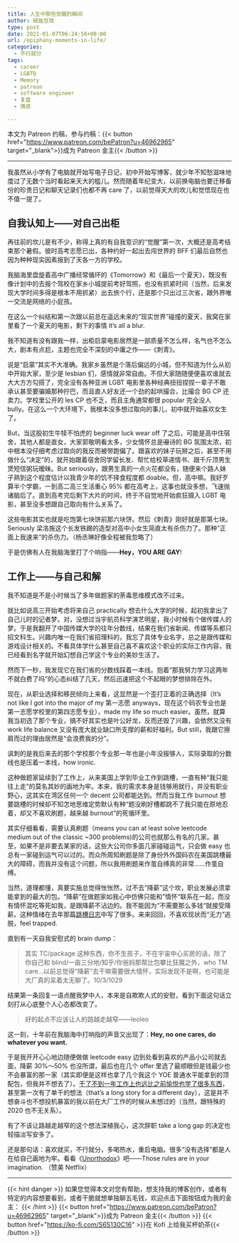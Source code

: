 ```yaml
---
title: 人生中那些觉醒的瞬间
author: 椒盐豆豉
type: post
date: 2021-01-07T06:24:58+00:00
url: /epiphany-moments-in-life/
categories:
  - 不行就分
tags:
  - career
  - LGBTQ
  - Memory
  - patreon
  - software engineer
  - 复盘
  - 情感

---
```

 本文为 Patreon 约稿，参与约稿：{{< button href="https://www.patreon.com/bePatron?u=46962965" target="_blank">}}成为 Patreon 金主{{< /button >}}

---

我虽然从小学有了电脑就开始写电子日记，初中开始写博客，就少年不知愁滋味地度过了无数个当时看起来天大的槛儿。然而随着年纪变大，以前换电脑也要迁移备份的珍贵日记和聊天记录们也都不再 care 了，以前觉得天大的坎儿和觉悟现在也不值一提了。

## **自我认知上——对自己出柜**

再往前的坎儿是有不少，称得上真的有自我意识的“觉醒”第一次，大概还是高考结束那个暑假。彼时高考志愿已出，各种约好一起出去闯世界的 BFF 们最后自然也因为种种现实因素报到了天各一方的学校。

我脑海里盘旋着高中广播经常循环的《Tomorrow》和《最后一个夏天》，既没有像计划中的去报个驾校在家乡小城提前考好驾照，也没有抓紧时间（当然，后来发现大学时间多得是根本不用抓紧）出去旅个行，还是那个只出过三次省，跟外界唯一交流是网络的小屁孩。

在这么一个纠结和第一次跟以前总在遥远未来的“现实世界”碰撞的夏天，我窝在家里看了一个夏天的电影，剩下的事情 it’s all a blur.

我不知道有没有跟我一样，出柜启蒙电影居然是一部质量不怎么样，名气也不怎么大，剧本有点尬，主题也完全不深刻的中庸之作——《刺青》。

说是“启蒙”其实不大准确。我家乡虽然是个落后偏远的小城，但不知道为什么从初中开始大家，至少是 lesbian 们，感情就非常自由。不但大家随随便便喜欢谁就去大大方方勾搭了，完全没有各种亚洲 LGBT 电影里各种经典扭扭捏捏一辈子不敢承认甚至要骗婚那种拧巴，而且直人好友还一个劲的起哄撮合，比撮合 BG CP 还卖力。学校里公开的 les CP 也不乏，而且主角通常都很 popular 完全没人 bully。在这么一个大环境下，我根本没多想过取向的事儿，初中就开始喜欢女生了。

But，当这股初生牛犊不怕虎的 beginner luck wear off 了之后，可能是高中住宿舍，其他人都是直女，大家郭敬明看太多，少女情怀总是~~湿~~诗的 BG 氛围太浓，初中根本没仔细考虑过取向的我反而被带跑偏了。跟喜欢的妹子玩掰之后，甚至不用做什么“决定”的，就开始跟着宿舍同学留长发、帮忙给校草递情书、跟千斤顶男生煲短信粥玩暧昧。But seriously，跟男生真的一点火花都没有，随便来个路人妹子熟到这个程度估计以我青少年的饥不择食程度都 doable。但，高中嘛。我好歹算半个学霸，一到高二高三生活重心 95% 都在高考上，这事也就没多想，飞速抛诸脑后了。直到高考完后剩下大片的时间，终于不自觉地开始疯狂摄入 LGBT 电影，甚至没多想跟自己取向有什么关系了。

这些电影其实也就是吃饱第七块饼前那六块饼。然后《刺青》刚好就是那第七块。Seriously 梁洛施这个长发铁踢的造型对高中小女生简直太有杀伤力了。那种”正面上我速来“的杀伤力。（杨丞琳好像全程被我忽略了）

于是仿佛有人在我脑海里打了个响指——**Hey，YOU ARE GAY**!

## **工作上——与自己和解**

我不知道是不是小时候当了多年做题家的荼毒思维模式改不过来。

就比如说高三开始考虑将来自己 practically 想去什么大学的时候，起初我拿出了自己儿时的记者梦。对，没想过当宇航员科学演艺明星，我小时候有个做传媒人的梦。于是我翻开了中国传媒大学的往年分数线，结果在我们省新闻、传媒等系都只招文科生。兴趣内唯一在我们省招理科的，我忘了具体专业名字，总之是跟传媒和游戏设计相关的。不看具体学什么甚至自己喜不喜欢这个职业的实际工作内容，我已经看到名字就开始幻想自己学这个专业的美妙生活了。

然而下一秒，我发现它在我们省的分数线踩着一本线。抱着“那我努力学习这两年不就白费了吗”的心态纠结了几天，然后迅速把这个不起眼的梦想排除在外。

现在，从职业选择和移民倾向上来看，这显然是一个歪打正着的正确选择（It’s not like I got into the major of my 第一志愿 anyways，现在这个码农专业也是第一志愿学校里的第四志愿专业），made my life so much easier。虽然，就算我当初选了那个专业，搞不好其实也是叶公好龙，反而还毁了兴趣，会依然又没有 work life balance 又没有庞大就业缺口所支撑的薪和好福利。But still，我跟它擦肩而过的理由居然是“会浪费我的分”。

讽刺的是我后来去的那个学校那个专业那一年也是小年没报够人，实际录取的分数线也是压着一本线，how ironic.

这种做题家延续到了工作上，从来美国上学到毕业工作到跳槽，一直有种“我只能往上走”的莫名其妙的画地为牢。本来，我的需求本身是钱够用就行，并没有职业野心，这其实在湾区任何一个 decent 公司都能达到。然而当我工作 burnout 想要跳槽的时候却不知怎地思维定势默认有种“题没刷好槽都跳不了我只能在原地忍着，却又不喜欢刷题，越来越 burnout”的死循环里。

其实仔细看看，需要认真刷题（means you can at least solve leetcode medium out of the classic ~300 problems)的公司也就那么有名的几家。甚至，如果不是非要去某家的话，这些大公司你多面几家碰碰运气，只会做 easy 也总有一家碰到运气可以过的。而众所周知刷题是除了身份外外国码农在美国跳槽最大的障碍，而我并没有这个问题，所以我用刷题来作茧自缚真的非常……作茧自缚。

当然，道理都懂，真要实施总觉得怅怅然，过不去“降薪”这个坎，职业发展必须拿能拿到的最大的包。“降薪”在做题家如我心中仿佛只能和”情怀“联系在一起，而没有情怀混吃等死如我，是跟降薪不沾边的。我不能因为“不需要那么多钱“就接受降薪。这种情绪在去年那篇[跳槽日志](https://blog.douchi.space/?p=578)中写了很多。来来回回，不喜欢现状而“无力”逃脱，feel trapped.

直到有一天自我安慰式的 brain dump：

> 其实 TC/package 这种东西，你不生孩子，不在宇宙中心买房的话，除了你自己和 blind/一亩三分地/知乎/你爸妈那帮比包攀比狂魔之外，who TM care…以前总觉得“降薪”去干嘛需要很大情怀，实际发现不是啊，也可能是大厂真的呆着太无聊了。10/3/1029
> 

结果第一条回复一语点醒我梦中人，本来是自欺欺人式的安慰，看到下面这句话立刻打从心底整个人心态都改变了。

> 好的起点不应该让人的路越走越窄——leoleo
> 

这一刻，十年前在我脑海中打响指的声音又出现了：**Hey, no one cares, do whatever you want.**

于是我开开心心地边随便做做 leetcode easy 边到处看到喜欢的产品小公司就去面，降薪 30%～50% 也没所谓，最后也在几个 offer 里选了最顺眼但是钱最少也不会暴富的那一家（其实即便是这样也拿了几个我这个 YOE 普通水平能拿到的顶配包，但我并不想去了）。[干了不到一年工作上也远比之前愉悦也学了很多东西](https://blog.douchi.space/?p=585)，甚至第一次有了单干的想法（that’s a long story for a different day），这是并不想奋斗也不想投机暴富的我以前在大厂工作的时候从未想过的（当然，跟特殊的 2020 也不无关系）。

有了不该让路越走越窄的这个想法深植我心，这次辞职 take a long gap 的决定也轻描淡写安多了。

还是那句话：喜欢就买，不行就分，多喝热水，重启电脑。很多“没有选择”都是人在给自己画地为牢。看看《[Unorthodox](https://movie.douban.com/subject/33418679/)》吧——Those rules are in your imagination. （赞美 Netflix）

---
{{< hint danger >}}
如果您觉得本文对您有帮助，想支持我的博客创作，或者有特定的内容想要看到，或者干脆就想单独聊五毛钱，欢迎点击下面按钮成为我的金主：
{{< /hint >}}
{{< button href="https://www.patreon.com/bePatron?u=46962965" target="_blank">}}成为 Patreon 金主{{< /button >}}
{{< button href="https://ko-fi.com/S6S130C16" >}}在 Kofi 上给我买杯奶茶{{< /button >}}